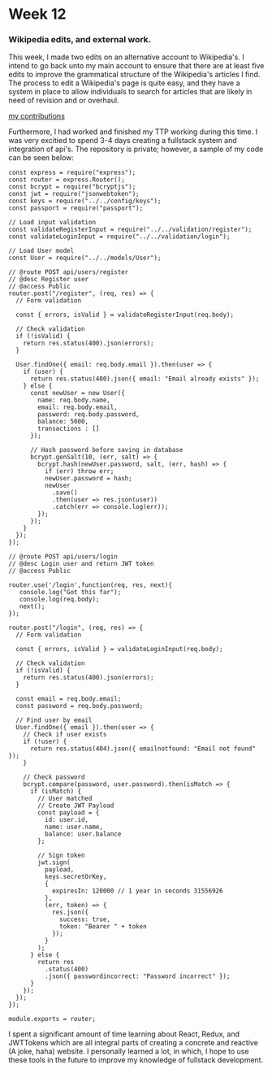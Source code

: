 # Week 12

### Wikipedia edits, and external work.

This week, I made two edits on an alternative account to Wikipedia's. I intend to go back unto my main account to ensure that there are at least five edits to improve the grammatical structure of the Wikipedia's articles I find. The process to edit a Wikipedia's page is quite easy, and they have a system in place to allow individuals to search for articles that are likely in need of revision and or overhaul. 

[my contributions](https://en.wikipedia.org/wiki/Special:Contributions/Undid-Iridium)

Furthermore, I had worked and finished my TTP working during this time. I was very excitied to spend 3-4 days creating a fullstack system and integration of api's. The repository is private; however, a sample of my code can be seen below:

```node
const express = require("express");
const router = express.Router();
const bcrypt = require("bcryptjs");
const jwt = require("jsonwebtoken");
const keys = require("../../config/keys");
const passport = require("passport");

// Load input validation
const validateRegisterInput = require("../../validation/register");
const validateLoginInput = require("../../validation/login");

// Load User model
const User = require("../../models/User");

// @route POST api/users/register
// @desc Register user
// @access Public
router.post("/register", (req, res) => {
  // Form validation

  const { errors, isValid } = validateRegisterInput(req.body);

  // Check validation
  if (!isValid) {
    return res.status(400).json(errors);
  }

  User.findOne({ email: req.body.email }).then(user => {
    if (user) {
      return res.status(400).json({ email: "Email already exists" });
    } else {
      const newUser = new User({
        name: req.body.name,
        email: req.body.email,
        password: req.body.password,
        balance: 5000,
        transactions : []
      });

      // Hash password before saving in database
      bcrypt.genSalt(10, (err, salt) => {
        bcrypt.hash(newUser.password, salt, (err, hash) => {
          if (err) throw err;
          newUser.password = hash;
          newUser
            .save()
            .then(user => res.json(user))
            .catch(err => console.log(err));
        });
      });
    }
  });
});

// @route POST api/users/login
// @desc Login user and return JWT token
// @access Public

router.use('/login',function(req, res, next){
   console.log("Got this far");
   console.log(req.body);
   next();
});

router.post("/login", (req, res) => {
  // Form validation
 
  const { errors, isValid } = validateLoginInput(req.body);

  // Check validation
  if (!isValid) {
    return res.status(400).json(errors);
  }

  const email = req.body.email;
  const password = req.body.password;

  // Find user by email
  User.findOne({ email }).then(user => {
    // Check if user exists
    if (!user) {
      return res.status(404).json({ emailnotfound: "Email not found" });
    }

    // Check password
    bcrypt.compare(password, user.password).then(isMatch => {
      if (isMatch) {
        // User matched
        // Create JWT Payload
        const payload = {
          id: user.id,
          name: user.name,
          balance: user.balance
        };

        // Sign token
        jwt.sign(
          payload,
          keys.secretOrKey,
          {
            expiresIn: 120000 // 1 year in seconds 31556926
          },
          (err, token) => {
            res.json({
              success: true,
              token: "Bearer " + token
            });
          }
        );
      } else {
        return res
          .status(400)
          .json({ passwordincorrect: "Password incorrect" });
      }
    });
  });
});

module.exports = router;
```

I spent a significant amount of time learning about React, Redux, and JWTTokens which are all integral parts of creating a concrete and reactive (A joke, haha) website. I personally learned a lot, in which, I hope to use these tools in the future to improve my knowledge of fullstack development.
